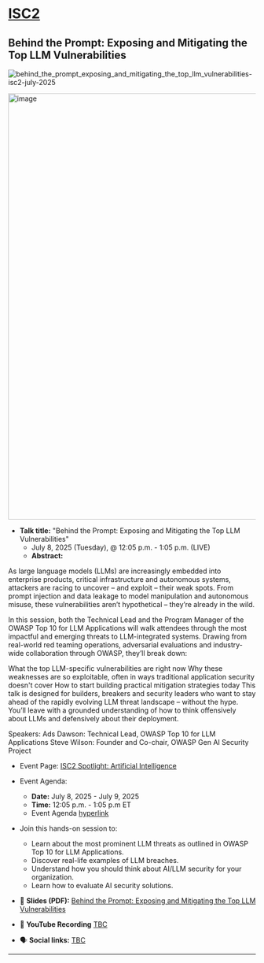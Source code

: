 # [ISC2](https://www.isc2.org/)
## Behind the Prompt: Exposing and Mitigating the Top LLM Vulnerabilities

![behind_the_prompt_exposing_and_mitigating_the_top_llm_vulnerabilities-isc2-july-2025](conferences/isc2/2025/july/behind_the_prompt_exposing_and_mitigating_the_top_llm_vulnerabilities-isc2-july-2025.png)

<img width="866" alt="image" src="https://github.com/user-attachments/assets/0eec0c63-9d35-424f-84a6-64df9f26072b" />

- **Talk title:** "Behind the Prompt: Exposing and Mitigating the Top LLM Vulnerabilities"
  - July 8, 2025 (Tuesday), @ 12:05 p.m. - 1:05 p.m. (LIVE)
  - **Abstract:**

As large language models (LLMs) are increasingly embedded into enterprise products, critical infrastructure and autonomous systems, attackers are racing to uncover – and exploit – their weak spots. From prompt injection and data leakage to model manipulation and autonomous misuse, these vulnerabilities aren’t hypothetical – they’re already in the wild.

In this session, both the Technical Lead and the Program Manager of the OWASP Top 10 for LLM Applications will walk attendees through the most impactful and emerging threats to LLM-integrated systems. Drawing from real-world red teaming operations, adversarial evaluations and industry-wide collaboration through OWASP, they’ll break down:

What the top LLM-specific vulnerabilities are right now
Why these weaknesses are so exploitable, often in ways traditional application security doesn't cover
How to start building practical mitigation strategies today
This talk is designed for builders, breakers and security leaders who want to stay ahead of the rapidly evolving LLM threat landscape – without the hype. You’ll leave with a grounded understanding of how to think offensively about LLMs and defensively about their deployment.

Speakers:
Ads Dawson: Technical Lead, OWASP Top 10 for LLM Applications
Steve Wilson: Founder and Co-chair, OWASP Gen AI Security Project

- Event Page: [ISC2 Spotlight: Artificial Intelligence](https://web.cvent.com/event/5e96806a-a8f1-41e5-8787-60c70eadbfca/summary)
- Event Agenda:
  - **Date:** July 8, 2025 - July 9, 2025
  - **Time:** 12:05 p.m. - 1:05 p.m ET
  - Event Agenda [hyperlink](https://web.cvent.com/event/5e96806a-a8f1-41e5-8787-60c70eadbfca/websitePage:7482b52a-9132-4281-b823-c7909258e26a)

- Join this hands-on session to:
  - Learn about the most prominent LLM threats as outlined in OWASP Top 10 for LLM Applications.
  - Discover real-life examples of LLM breaches.
  - Understand how you should think about AI/LLM security for your organization.
  - Learn how to evaluate AI security solutions.

- 📄 **Slides (PDF):** [Behind the Prompt: Exposing and Mitigating the Top LLM Vulnerabilities](ISACA%202025%20Ads%20and%20Steve%20-%20Behind%20the%20Prompt_%20Exposing%20and%20Mitigating%20the%20Top%20LLM%20Vulnerabilities%20-%20ISC2%27s%20Spotlight%20on%20AI%20virtual%20conference.pdf)
- 🍿 **YouTube Recording** [TBC](TBC)
- 🗣️ **Social links:** [TBC](TBC)

------------------------------

